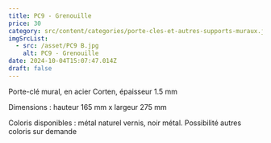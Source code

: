 ```yaml
---
title: PC9 - Grenouille
price: 30
category: src/content/categories/porte-cles-et-autres-supports-muraux.json
imgSrcList:
  - src: /asset/PC9 B.jpg
    alt: PC9 - Grenouille
date: 2024-10-04T15:07:47.014Z
draft: false
---
```


Porte-clé mural, en acier Corten, épaisseur 1.5 mm

Dimensions : hauteur 165 mm x largeur 275 mm

Coloris disponibles : métal naturel vernis, noir métal. Possibilité autres coloris sur demande
